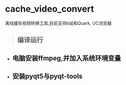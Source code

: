# cache_video_convert
离线缓存视频转换工具,目前支持b站和Quark, UC浏览器
>## 编译运行
+ ## 电脑安装ffmpeg,并加入系统环境变量
+ ## 安装pyqt5与pyqt-tools

